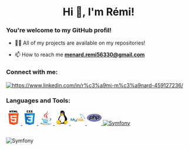 <h1 align="center">Hi 👋, I'm Rémi!</h1>
<h3>You're welcome to my GitHub profil!</h3>

- 👨‍💻 All of my projects are available on my repositories!

- 📫 How to reach me **menard.remi56330@gmail.com**

<h3 align="left">Connect with me:</h3>
<p align="left">
<a href="https://linkedin.com/in/https://www.linkedin.com/in/r%c3%a9mi-m%c3%a9nard-459127236/" target="blank"><img align="center" src="https://raw.githubusercontent.com/rahuldkjain/github-profile-readme-generator/master/src/images/icons/Social/linked-in-alt.svg" alt="https://www.linkedin.com/in/r%c3%a9mi-m%c3%a9nard-459127236/" height="30" width="40" /></a>
</p>

<h3 align="left">Languages and Tools:</h3>
<p align="left"> <a href="https://developer.android.com" target="_blank" rel="noreferrer"> 
<div>
  <img src="https://raw.githubusercontent.com/devicons/devicon/master/icons/html5/html5-original-wordmark.svg" alt="html5" width="40" height="40"/> </a> <a href="https://www.java.com" target="_blank" rel="noreferrer"> 
  <img src="https://raw.githubusercontent.com/devicons/devicon/master/icons/css3/css3-original-wordmark.svg" alt="css3" width="40" height="40"/> </a> <a href="https://www.w3.org/html/" target="_blank" rel="noreferrer"> 
  <img src="https://raw.githubusercontent.com/devicons/devicon/master/icons/java/java-original.svg" alt="java" width="40" height="40"/> </a> <a href="https://www.linux.org/" target="_blank" rel="noreferrer"> 
  <img src="https://raw.githubusercontent.com/devicons/devicon/master/icons/linux/linux-original.svg" alt="linux" width="40" height="40"/> </a> <a href="https://www.mysql.com/" target="_blank" rel="noreferrer"> 
  <img src="https://raw.githubusercontent.com/devicons/devicon/master/icons/mysql/mysql-original-wordmark.svg" alt="mysql" width="40" height="40"/> </a> <a href="https://www.php.net" target="_blank" rel="noreferrer"> 
  <img src="https://raw.githubusercontent.com/devicons/devicon/master/icons/php/php-original.svg" alt="php" width="40" height="40"/> </a> <a href="https://www.python.org" target="_blank" rel="noreferrer"> 
  <img src="https://static-00.iconduck.com/assets.00/file-type-symfony-icon-2048x2048-0cpyib6g.png" alt="Symfony" width="40" height="40"/> </a> </p>
</div><br/>
<img src="https://media0.giphy.com/media/bGgsc5mWoryfgKBx1u/200w.gif?cid=6c09b9524pb3r0qb2in9rdifoudaiufw0h0ju5f1emkc4l0i&ep=v1_gifs_search&rid=200w.gif&ct=g" alt="Symfony"/> </a> </p>
